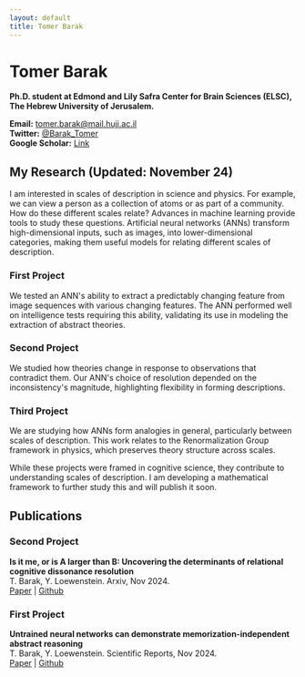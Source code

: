 ```yaml
---
layout: default
title: Tomer Barak
---
```


# Tomer Barak

**Ph.D. student at Edmond and Lily Safra Center for Brain Sciences (ELSC), The Hebrew University of Jerusalem.**

**Email:** [tomer.barak@mail.huji.ac.il](mailto:tomer.barak@mail.huji.ac.il)  
**Twitter:** [@Barak_Tomer](https://twitter.com/Barak_Tomer)  
**Google Scholar:** [Link](https://scholar.google.co.il/citations?user=E0fWa7gAAAAJ&hl=iw)

## My Research (Updated: November 24)
I am interested in scales of description in science and physics. For example, we can view a person as a collection of atoms or as part of a community. How do these different scales relate? Advances in machine learning provide tools to study these questions. Artificial neural networks (ANNs) transform high-dimensional inputs, such as images, into lower-dimensional categories, making them useful models for relating different scales of description.

### First Project
We tested an ANN's ability to extract a predictably changing feature from image sequences with various changing features. The ANN performed well on intelligence tests requiring this ability, validating its use in modeling the extraction of abstract theories.

### Second Project
We studied how theories change in response to observations that contradict them. Our ANN's choice of resolution depended on the inconsistency's magnitude, highlighting flexibility in forming descriptions.

### Third Project
We are studying how ANNs form analogies in general, particularly between scales of description. This work relates to the Renormalization Group framework in physics, which preserves theory structure across scales.

While these projects were framed in cognitive science, they contribute to understanding scales of description. I am developing a mathematical framework to further study this and will publish it soon.

## Publications

### Second Project
**Is it me, or is A larger than B: Uncovering the determinants of relational cognitive dissonance resolution**  
T. Barak, Y. Loewenstein. Arxiv, Nov 2024.  
[Paper](#) | [Github](#)

### First Project
**Untrained neural networks can demonstrate memorization-independent abstract reasoning**  
T. Barak, Y. Loewenstein. Scientific Reports, Nov 2024.  
[Paper](#) | [Github](#)
